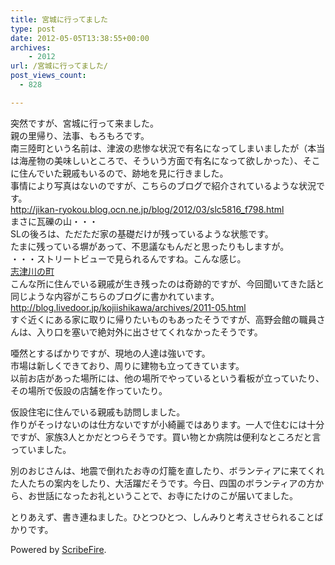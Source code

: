 ```yaml
---
title: 宮城に行ってました
type: post
date: 2012-05-05T13:38:55+00:00
archives:
    - 2012
url: /宮城に行ってました/
post_views_count:
  - 828

---
```

突然ですが、宮城に行って来ました。  
親の里帰り、法事、もろもろです。  
南三陸町という名前は、津波の悲惨な状況で有名になってしまいましたが（本当は海産物の美味しいところで、そういう方面で有名になって欲しかった）、そこに住んでいた親戚もいるので、跡地を見に行きました。  
事情により写真はないのですが、こちらのブログで紹介されているような状況です。  
<a target="_blank" href="http://jikan-ryokou.blog.ocn.ne.jp/blog/2012/03/slc5816_f798.html">http://jikan-ryokou.blog.ocn.ne.jp/blog/2012/03/slc5816_f798.html</a>  
まさに瓦礫の山・・・  
SLの後ろは、ただただ家の基礎だけが残っているような状態です。  
たまに残っている塀があって、不思議なもんだと思ったりもしますが。  
・・・ストリートビューで見られるんですね。こんな感じ。  
<a target="_blank" href="http://maps.google.co.jp/maps?q=%E5%AE%AE%E5%9F%8E%E7%9C%8C%E6%9C%AC%E5%90%89%E9%83%A1%E5%8D%97%E4%B8%89%E9%99%B8%E7%94%BA%E5%BF%97%E6%B4%A5%E5%B7%9D&hl=ja&ie=UTF8&ll=38.674597,141.447859&spn=0.004741,0.008819&sll=38.674638,141.450326&sspn=0.009549,0.017638&oq=%E5%BF%97%E6%B4%A5%E5%B7%9D%E3%80%80%E9%AD%9A%E5%B8%82&brcurrent=3,0x5f88fbfea6208b03:0x8722533769a3e449,1&brv=25.1-fa8ed276_c3147e72_ccf32e81_040c821b_76b35545&gl=jp&hnear=%E5%AE%AE%E5%9F%8E%E7%9C%8C%E6%9C%AC%E5%90%89%E9%83%A1%E5%8D%97%E4%B8%89%E9%99%B8%E7%94%BA%E5%BF%97%E6%B4%A5%E5%B7%9D&t=m&layer=c&cbll=38.675097,141.447218&panoid=_Bm-CIFQqD6TV1_V2BqkhA&cbp=12,282.89,,0,-4.71&z=17">志津川の町</a>  
こんな所に住んでいる親戚が生き残ったのは奇跡的ですが、今回聞いてきた話と同じような内容がこちらのブログに書かれています。  
<a target="_blank" href="http://blog.livedoor.jp/kojiishikawa/archives/2011-05.html">http://blog.livedoor.jp/kojiishikawa/archives/2011-05.html</a>  
すぐ近くにある家に取りに帰りたいものもあったそうですが、高野会館の職員さんは、入り口を塞いで絶対外に出させてくれなかったそうです。

唖然とするばかりですが、現地の人達は強いです。  
市場は新しくできており、周りに建物も立ってきています。  
以前お店があった場所には、他の場所でやっているという看板が立っていたり、その場所で仮設の店舗を作っていたり。

仮設住宅に住んでいる親戚も訪問しました。  
作りがそっけないのは仕方ないですが小綺麗ではあります。一人で住むには十分ですが、家族3人とかだとつらそうです。買い物とか病院は便利なところだと言っていました。

別のおじさんは、地震で倒れたお寺の灯籠を直したり、ボランティアに来てくれた人たちの案内をしたり、大活躍だそうです。今日、四国のボランティアの方から、お世話になったお礼ということで、お寺にたけのこが届いてました。

とりあえず、書き連ねました。ひとつひとつ、しんみりと考えさせられることばかりです。

<p class="scribefire-powered">
  Powered by <a href="http://www.scribefire.com/">ScribeFire</a>.
</p>